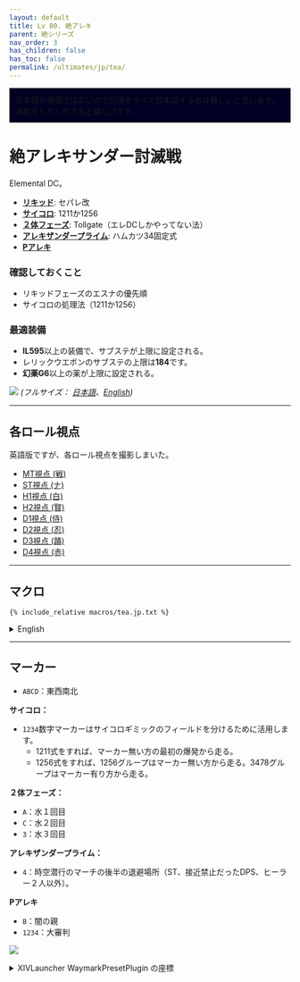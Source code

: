 ```yaml
---
layout: default
title: Lv 80. 絶アレキ
parent: 絶シリーズ
nav_order: 3
has_children: false
has_toc: false
permalink: /ultimates/jp/tea/
---
```


<div style="background-color: #002 ; padding: 10px; border: 1px solid;">
日本語が母語ではないので記事をすべて日本語するのは難しいと思います。添削をしてくださると嬉しいです。</div>

# 絶アレキサンダー討滅戦

Elemental DC。

- [**リキッド**](01_living_liquid.en.md): セパレ改
- [**サイコロ**](02a_limit_cut.en.md): 1211か1256
- [**２体フェーズ**](02b_bjcc.en.md): Tollgate（エレDCしかやってない法）
- [**アレキザンダープライム**](03_alex_prime.en.md): ハムカツ34固定式
- [**Pアレキ**](04_perfect_alex.en.md)

### 確認しておくこと

- リキッドフェーズのエスナの優先順
- サイコロの処理法（1211か1256）

### 最適装備

- **IL595**以上の装備で、サブステが上限に設定される。
- レリックウエポンのサブステの上限は**184**です。
- **幻薬G6**以上の薬が上限に設定される。

![]({{site.baseurl}}/assets/images/ultimates/tea/tea_cheatsheet_jp.jpg)
*(フルサイズ： [日本語]({{site.baseurl}}/assets/images/ultimates/tea/tea_cheatsheet_jp.jpg)、[English]({{site.baseurl}}/assets/images/ultimates/tea/tea_cheatsheet.jpg))*

---

## 各ロール視点

英語版ですが、各ロール視点を撮影しまいた。

- [MT視点 (戦)](https://youtu.be/uJVHsrhHsJ8)
- [ST視点 (ナ)](https://youtu.be/leQ9t61W4OY)
- [H1視点 (白)](https://youtu.be/IqcxKunPY5Q)
- [H2視点 (賢)](https://youtu.be/Q80yoHMcxhg)
- [D1視点 (侍)](https://youtu.be/RCkbxPT3prI)
- [D2視点 (忍)](https://youtu.be/yb9oLIlwiCM)
- [D3視点 (踊)](https://youtu.be/ToaYJdOdUcA)
- [D4視点 (赤)](https://youtu.be/coE2xYyd23A)

---

## マクロ

```
{% include_relative macros/tea.jp.txt %}
```

<details markdown=block>
<summary>English</summary>

```
{% include_relative macros/tea.en.txt %}
```

</details>

---

## マーカー

- `ABCD`：東西南北

**サイコロ：**
- `1234`数字マーカーはサイコロギミックのフィールドを分けるために活用します。
	- 1211式をすれば、マーカー無い方の最初の爆発から走る。
	- 1256式をすれば、1256グループはマーカー無い方から走る。3478グループはマーカー有り方から走る。
	
**２体フェーズ：**
- `A`：水１回目
- `C`：水２回目
- `3`：水３回目

**アレキザンダープライム：**
- `4`：時空潜行のマーチの後半の退避場所（ST、接近禁止だったDPS、ヒーラー２人以外）。

**Pアレキ**
- `B`：闇の親
- `1234`：大審判

![]({{site.baseurl}}/assets/images/ultimates/tea/markers.jpg)
<details markdown=block>
<summary>XIVLauncher WaymarkPresetPlugin の座標</summary>

```json
{
  "Name":"TEA",
  "MapID":694,
  "A":{"X":100.0,"Y":0.0,"Z":88.0,"ID":0,"Active":true},
  "B":{"X":114.0,"Y":0.0,"Z":100.0,"ID":1,"Active":true},
  "C":{"X":100.0,"Y":0.0,"Z":116.0,"ID":2,"Active":true},
  "D":{"X":84.0,"Y":0.0,"Z":100.0,"ID":3,"Active":true},
  "One":{"X":92.2,"Y":0.0,"Z":107.8,"ID":4,"Active":true},
  "Two":{"X":100.0,"Y":0.0,"Z":107.8,"ID":5,"Active":true},
  "Three":{"X":107.8,"Y":0.0,"Z":107.8,"ID":6,"Active":true},
  "Four":{"X":107.8,"Y":0.0,"Z":100.0,"ID":7,"Active":true}
}
```

</details>

<script data-goatcounter="https://tuufless.goatcounter.com/count"
        async src="//gc.zgo.at/count.js"></script>